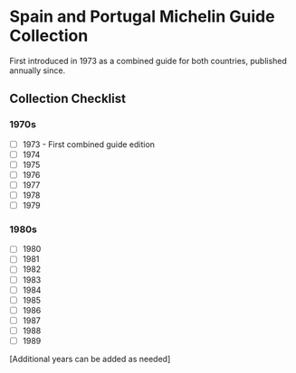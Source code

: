 # Spain and Portugal Michelin Guide Collection

First introduced in 1973 as a combined guide for both countries, published annually since.

## Collection Checklist

### 1970s
- [ ] 1973 - First combined guide edition
- [ ] 1974
- [ ] 1975
- [ ] 1976
- [ ] 1977
- [ ] 1978
- [ ] 1979

### 1980s
- [ ] 1980
- [ ] 1981
- [ ] 1982
- [ ] 1983
- [ ] 1984
- [ ] 1985
- [ ] 1986
- [ ] 1987
- [ ] 1988
- [ ] 1989

[Additional years can be added as needed]
